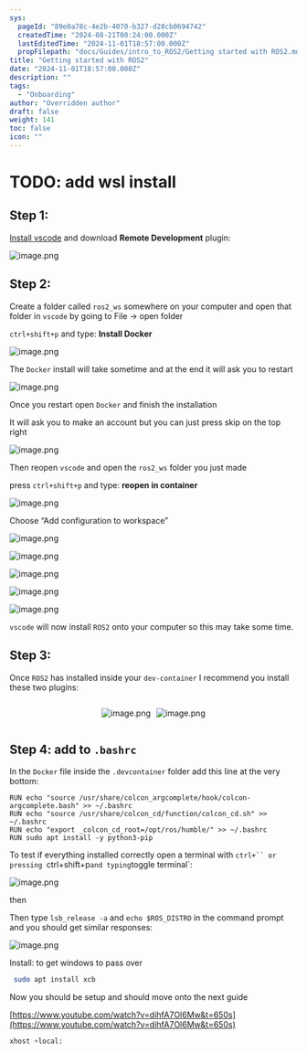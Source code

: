 ```yaml
---
sys:
  pageId: "89e0a78c-4e2b-4070-b327-d28cb0694742"
  createdTime: "2024-08-21T00:24:00.000Z"
  lastEditedTime: "2024-11-01T18:57:00.000Z"
  propFilepath: "docs/Guides/intro_to_ROS2/Getting started with ROS2.md"
title: "Getting started with ROS2"
date: "2024-11-01T18:57:00.000Z"
description: ""
tags:
  - "Onboarding"
author: "Overridden author"
draft: false
weight: 141
toc: false
icon: ""
---
```


# TODO: add wsl install

## Step 1:

[Install vscode](https://code.visualstudio.com/download) and download **Remote Development** plugin:

![image.png](https://prod-files-secure.s3.us-west-2.amazonaws.com/d518164a-d88e-44d1-a4ee-3adb3bd8bce0/efb52993-1881-4a40-b95e-6f020334f022/image.png?X-Amz-Algorithm=AWS4-HMAC-SHA256&X-Amz-Content-Sha256=UNSIGNED-PAYLOAD&X-Amz-Credential=ASIAZI2LB466WDBXBI4N%2F20250315%2Fus-west-2%2Fs3%2Faws4_request&X-Amz-Date=20250315T140112Z&X-Amz-Expires=3600&X-Amz-Security-Token=IQoJb3JpZ2luX2VjEL3%2F%2F%2F%2F%2F%2F%2F%2F%2F%2FwEaCXVzLXdlc3QtMiJHMEUCIQCbi0EZcniVFjx1gVpixrOgCzTnnpIu2K37b6Xi2bbqrgIgNu9Aovbk1B6S4rAJnwKTqqA84lDDKhK70HHZf%2BUNMvYq%2FwMIFhAAGgw2Mzc0MjMxODM4MDUiDAWn%2FekpMSde4omrkyrcA76AMKl3S4ZmND87dQpmbu29eMkDyHfY3VMyew9BKzvoOO0FVJDFGWw6ASmoYacqQBUjPQ8NYCZVqVCY7oVVBoZQLdgBcH5K3ei1KcI1H2%2Fd7VMWMGvEcpA0A7TsEpY1L5dSc6Vi%2BVPR4DicEzlNss5mfhiymQTYniWAcGK3xbLOVUsO5IgFoytgejihM3RLohZoKWYxrFu6iIumy9%2BRi6IMvInqHkU7APJif0fzj5VTVIEhaZXCz6EUhrbKaHIredTwtRlfTf4ZFVQMOFXigMODUEFsIJy2qWIDK8AaO3gd6ajoCERupblAnCvZwR3FQLwKW3kwL4rY9Iaj2Qhlps7hA04XpC4DU34DjjSRiy%2F6Z5BFmGyKAya1up3bjQdD86cvYdj3digMqswh96NtkKnLWjRtZ5Zl%2Fxb7UNTnsCE7S8DuK%2BQt3LW4rf%2F184kUWYkTwGs8q%2FPxeZulrJu0BT24QKxhcKtQ9imUs6XbLwuk5A5Q1MfuphDw4QjtyHvvEVF9vQzHRnR2POEGMk8SXpjYtY6QH7o1IpP4%2F9abGk3XHUhc4%2F2rD%2FtP6DAE2SX1biQKCtJKHqzH0UUCf%2FhNlZZLGnt2igdO6dYcpBuVqXP%2FrSygvWqIc0%2FPGSt8MIPv1b4GOqUBP8oU3qQyzce6phVlkWhQvEkPOH%2BsB66EeJfm1k9dPJf4mftA2FHG0VplG8nTi2tJdDxLPMPuTsn5O48fU5KBG0Bjs9X52pktfaWxkw%2BKOtWt6TEUyGpxLAwpAme2YdRLjko0CkB9wpNf4AGtvGsZKaICwTXeviuNONHU8y3X%2BnrAPTyc46SE69bBeBlLfnZEkan9o%2BIXazpZ%2FgJrEWb8McoQLeNz&X-Amz-Signature=d513d8febbf4ce730a7e4b5d2df9e2fc90daa1a19481447233c5293bc9bfcdc1&X-Amz-SignedHeaders=host&x-id=GetObject)

## Step 2:

Create a folder called `ros2_ws` somewhere on your computer and open that folder in `vscode` by going to File → open folder 

`ctrl+shift+p` and type: **Install Docker**

![image.png](https://prod-files-secure.s3.us-west-2.amazonaws.com/d518164a-d88e-44d1-a4ee-3adb3bd8bce0/2269dc0e-1cd5-47ff-bceb-c04ad9b2eab0/image.png?X-Amz-Algorithm=AWS4-HMAC-SHA256&X-Amz-Content-Sha256=UNSIGNED-PAYLOAD&X-Amz-Credential=ASIAZI2LB466WDBXBI4N%2F20250315%2Fus-west-2%2Fs3%2Faws4_request&X-Amz-Date=20250315T140112Z&X-Amz-Expires=3600&X-Amz-Security-Token=IQoJb3JpZ2luX2VjEL3%2F%2F%2F%2F%2F%2F%2F%2F%2F%2FwEaCXVzLXdlc3QtMiJHMEUCIQCbi0EZcniVFjx1gVpixrOgCzTnnpIu2K37b6Xi2bbqrgIgNu9Aovbk1B6S4rAJnwKTqqA84lDDKhK70HHZf%2BUNMvYq%2FwMIFhAAGgw2Mzc0MjMxODM4MDUiDAWn%2FekpMSde4omrkyrcA76AMKl3S4ZmND87dQpmbu29eMkDyHfY3VMyew9BKzvoOO0FVJDFGWw6ASmoYacqQBUjPQ8NYCZVqVCY7oVVBoZQLdgBcH5K3ei1KcI1H2%2Fd7VMWMGvEcpA0A7TsEpY1L5dSc6Vi%2BVPR4DicEzlNss5mfhiymQTYniWAcGK3xbLOVUsO5IgFoytgejihM3RLohZoKWYxrFu6iIumy9%2BRi6IMvInqHkU7APJif0fzj5VTVIEhaZXCz6EUhrbKaHIredTwtRlfTf4ZFVQMOFXigMODUEFsIJy2qWIDK8AaO3gd6ajoCERupblAnCvZwR3FQLwKW3kwL4rY9Iaj2Qhlps7hA04XpC4DU34DjjSRiy%2F6Z5BFmGyKAya1up3bjQdD86cvYdj3digMqswh96NtkKnLWjRtZ5Zl%2Fxb7UNTnsCE7S8DuK%2BQt3LW4rf%2F184kUWYkTwGs8q%2FPxeZulrJu0BT24QKxhcKtQ9imUs6XbLwuk5A5Q1MfuphDw4QjtyHvvEVF9vQzHRnR2POEGMk8SXpjYtY6QH7o1IpP4%2F9abGk3XHUhc4%2F2rD%2FtP6DAE2SX1biQKCtJKHqzH0UUCf%2FhNlZZLGnt2igdO6dYcpBuVqXP%2FrSygvWqIc0%2FPGSt8MIPv1b4GOqUBP8oU3qQyzce6phVlkWhQvEkPOH%2BsB66EeJfm1k9dPJf4mftA2FHG0VplG8nTi2tJdDxLPMPuTsn5O48fU5KBG0Bjs9X52pktfaWxkw%2BKOtWt6TEUyGpxLAwpAme2YdRLjko0CkB9wpNf4AGtvGsZKaICwTXeviuNONHU8y3X%2BnrAPTyc46SE69bBeBlLfnZEkan9o%2BIXazpZ%2FgJrEWb8McoQLeNz&X-Amz-Signature=51a6ffa98ef619997bf00e7b86e4cf1305da33ab8df24663ba4c7ffb787c1366&X-Amz-SignedHeaders=host&x-id=GetObject)

The `Docker` install will take sometime and at the end it will ask you to restart

![image.png](https://prod-files-secure.s3.us-west-2.amazonaws.com/d518164a-d88e-44d1-a4ee-3adb3bd8bce0/ed233f78-be33-4b1f-b89c-9c346c0e961e/image.png?X-Amz-Algorithm=AWS4-HMAC-SHA256&X-Amz-Content-Sha256=UNSIGNED-PAYLOAD&X-Amz-Credential=ASIAZI2LB466WDBXBI4N%2F20250315%2Fus-west-2%2Fs3%2Faws4_request&X-Amz-Date=20250315T140112Z&X-Amz-Expires=3600&X-Amz-Security-Token=IQoJb3JpZ2luX2VjEL3%2F%2F%2F%2F%2F%2F%2F%2F%2F%2FwEaCXVzLXdlc3QtMiJHMEUCIQCbi0EZcniVFjx1gVpixrOgCzTnnpIu2K37b6Xi2bbqrgIgNu9Aovbk1B6S4rAJnwKTqqA84lDDKhK70HHZf%2BUNMvYq%2FwMIFhAAGgw2Mzc0MjMxODM4MDUiDAWn%2FekpMSde4omrkyrcA76AMKl3S4ZmND87dQpmbu29eMkDyHfY3VMyew9BKzvoOO0FVJDFGWw6ASmoYacqQBUjPQ8NYCZVqVCY7oVVBoZQLdgBcH5K3ei1KcI1H2%2Fd7VMWMGvEcpA0A7TsEpY1L5dSc6Vi%2BVPR4DicEzlNss5mfhiymQTYniWAcGK3xbLOVUsO5IgFoytgejihM3RLohZoKWYxrFu6iIumy9%2BRi6IMvInqHkU7APJif0fzj5VTVIEhaZXCz6EUhrbKaHIredTwtRlfTf4ZFVQMOFXigMODUEFsIJy2qWIDK8AaO3gd6ajoCERupblAnCvZwR3FQLwKW3kwL4rY9Iaj2Qhlps7hA04XpC4DU34DjjSRiy%2F6Z5BFmGyKAya1up3bjQdD86cvYdj3digMqswh96NtkKnLWjRtZ5Zl%2Fxb7UNTnsCE7S8DuK%2BQt3LW4rf%2F184kUWYkTwGs8q%2FPxeZulrJu0BT24QKxhcKtQ9imUs6XbLwuk5A5Q1MfuphDw4QjtyHvvEVF9vQzHRnR2POEGMk8SXpjYtY6QH7o1IpP4%2F9abGk3XHUhc4%2F2rD%2FtP6DAE2SX1biQKCtJKHqzH0UUCf%2FhNlZZLGnt2igdO6dYcpBuVqXP%2FrSygvWqIc0%2FPGSt8MIPv1b4GOqUBP8oU3qQyzce6phVlkWhQvEkPOH%2BsB66EeJfm1k9dPJf4mftA2FHG0VplG8nTi2tJdDxLPMPuTsn5O48fU5KBG0Bjs9X52pktfaWxkw%2BKOtWt6TEUyGpxLAwpAme2YdRLjko0CkB9wpNf4AGtvGsZKaICwTXeviuNONHU8y3X%2BnrAPTyc46SE69bBeBlLfnZEkan9o%2BIXazpZ%2FgJrEWb8McoQLeNz&X-Amz-Signature=469b7921ff3c963474b170d328375d40c305b9a2393926332569fb9675a95dbf&X-Amz-SignedHeaders=host&x-id=GetObject)

Once you restart open `Docker` and finish the installation

It will ask you to make an account but you can just press skip on the top right

![image.png](https://prod-files-secure.s3.us-west-2.amazonaws.com/d518164a-d88e-44d1-a4ee-3adb3bd8bce0/21010ad9-1659-4fd9-9f59-9932a09b2a3d/image.png?X-Amz-Algorithm=AWS4-HMAC-SHA256&X-Amz-Content-Sha256=UNSIGNED-PAYLOAD&X-Amz-Credential=ASIAZI2LB466WDBXBI4N%2F20250315%2Fus-west-2%2Fs3%2Faws4_request&X-Amz-Date=20250315T140112Z&X-Amz-Expires=3600&X-Amz-Security-Token=IQoJb3JpZ2luX2VjEL3%2F%2F%2F%2F%2F%2F%2F%2F%2F%2FwEaCXVzLXdlc3QtMiJHMEUCIQCbi0EZcniVFjx1gVpixrOgCzTnnpIu2K37b6Xi2bbqrgIgNu9Aovbk1B6S4rAJnwKTqqA84lDDKhK70HHZf%2BUNMvYq%2FwMIFhAAGgw2Mzc0MjMxODM4MDUiDAWn%2FekpMSde4omrkyrcA76AMKl3S4ZmND87dQpmbu29eMkDyHfY3VMyew9BKzvoOO0FVJDFGWw6ASmoYacqQBUjPQ8NYCZVqVCY7oVVBoZQLdgBcH5K3ei1KcI1H2%2Fd7VMWMGvEcpA0A7TsEpY1L5dSc6Vi%2BVPR4DicEzlNss5mfhiymQTYniWAcGK3xbLOVUsO5IgFoytgejihM3RLohZoKWYxrFu6iIumy9%2BRi6IMvInqHkU7APJif0fzj5VTVIEhaZXCz6EUhrbKaHIredTwtRlfTf4ZFVQMOFXigMODUEFsIJy2qWIDK8AaO3gd6ajoCERupblAnCvZwR3FQLwKW3kwL4rY9Iaj2Qhlps7hA04XpC4DU34DjjSRiy%2F6Z5BFmGyKAya1up3bjQdD86cvYdj3digMqswh96NtkKnLWjRtZ5Zl%2Fxb7UNTnsCE7S8DuK%2BQt3LW4rf%2F184kUWYkTwGs8q%2FPxeZulrJu0BT24QKxhcKtQ9imUs6XbLwuk5A5Q1MfuphDw4QjtyHvvEVF9vQzHRnR2POEGMk8SXpjYtY6QH7o1IpP4%2F9abGk3XHUhc4%2F2rD%2FtP6DAE2SX1biQKCtJKHqzH0UUCf%2FhNlZZLGnt2igdO6dYcpBuVqXP%2FrSygvWqIc0%2FPGSt8MIPv1b4GOqUBP8oU3qQyzce6phVlkWhQvEkPOH%2BsB66EeJfm1k9dPJf4mftA2FHG0VplG8nTi2tJdDxLPMPuTsn5O48fU5KBG0Bjs9X52pktfaWxkw%2BKOtWt6TEUyGpxLAwpAme2YdRLjko0CkB9wpNf4AGtvGsZKaICwTXeviuNONHU8y3X%2BnrAPTyc46SE69bBeBlLfnZEkan9o%2BIXazpZ%2FgJrEWb8McoQLeNz&X-Amz-Signature=814f537ecd5e85b4534b3254c930213b1504a20dcf315dcc8453e82d48fa6695&X-Amz-SignedHeaders=host&x-id=GetObject)

Then reopen `vscode` and open the `ros2_ws` folder you just made

press `ctrl+shift+p` and type: **reopen in container**

![image.png](https://prod-files-secure.s3.us-west-2.amazonaws.com/d518164a-d88e-44d1-a4ee-3adb3bd8bce0/4e93b8c2-41ad-488c-8095-c74205196118/image.png?X-Amz-Algorithm=AWS4-HMAC-SHA256&X-Amz-Content-Sha256=UNSIGNED-PAYLOAD&X-Amz-Credential=ASIAZI2LB466WDBXBI4N%2F20250315%2Fus-west-2%2Fs3%2Faws4_request&X-Amz-Date=20250315T140112Z&X-Amz-Expires=3600&X-Amz-Security-Token=IQoJb3JpZ2luX2VjEL3%2F%2F%2F%2F%2F%2F%2F%2F%2F%2FwEaCXVzLXdlc3QtMiJHMEUCIQCbi0EZcniVFjx1gVpixrOgCzTnnpIu2K37b6Xi2bbqrgIgNu9Aovbk1B6S4rAJnwKTqqA84lDDKhK70HHZf%2BUNMvYq%2FwMIFhAAGgw2Mzc0MjMxODM4MDUiDAWn%2FekpMSde4omrkyrcA76AMKl3S4ZmND87dQpmbu29eMkDyHfY3VMyew9BKzvoOO0FVJDFGWw6ASmoYacqQBUjPQ8NYCZVqVCY7oVVBoZQLdgBcH5K3ei1KcI1H2%2Fd7VMWMGvEcpA0A7TsEpY1L5dSc6Vi%2BVPR4DicEzlNss5mfhiymQTYniWAcGK3xbLOVUsO5IgFoytgejihM3RLohZoKWYxrFu6iIumy9%2BRi6IMvInqHkU7APJif0fzj5VTVIEhaZXCz6EUhrbKaHIredTwtRlfTf4ZFVQMOFXigMODUEFsIJy2qWIDK8AaO3gd6ajoCERupblAnCvZwR3FQLwKW3kwL4rY9Iaj2Qhlps7hA04XpC4DU34DjjSRiy%2F6Z5BFmGyKAya1up3bjQdD86cvYdj3digMqswh96NtkKnLWjRtZ5Zl%2Fxb7UNTnsCE7S8DuK%2BQt3LW4rf%2F184kUWYkTwGs8q%2FPxeZulrJu0BT24QKxhcKtQ9imUs6XbLwuk5A5Q1MfuphDw4QjtyHvvEVF9vQzHRnR2POEGMk8SXpjYtY6QH7o1IpP4%2F9abGk3XHUhc4%2F2rD%2FtP6DAE2SX1biQKCtJKHqzH0UUCf%2FhNlZZLGnt2igdO6dYcpBuVqXP%2FrSygvWqIc0%2FPGSt8MIPv1b4GOqUBP8oU3qQyzce6phVlkWhQvEkPOH%2BsB66EeJfm1k9dPJf4mftA2FHG0VplG8nTi2tJdDxLPMPuTsn5O48fU5KBG0Bjs9X52pktfaWxkw%2BKOtWt6TEUyGpxLAwpAme2YdRLjko0CkB9wpNf4AGtvGsZKaICwTXeviuNONHU8y3X%2BnrAPTyc46SE69bBeBlLfnZEkan9o%2BIXazpZ%2FgJrEWb8McoQLeNz&X-Amz-Signature=57d7446764e797cdc23cd3d2a665e0d4059a6d73692ba4c5b153579e720bf1d5&X-Amz-SignedHeaders=host&x-id=GetObject)

Choose “Add configuration to workspace”

![image.png](https://prod-files-secure.s3.us-west-2.amazonaws.com/d518164a-d88e-44d1-a4ee-3adb3bd8bce0/9560b282-5060-4989-ba37-97e7b2c22476/image.png?X-Amz-Algorithm=AWS4-HMAC-SHA256&X-Amz-Content-Sha256=UNSIGNED-PAYLOAD&X-Amz-Credential=ASIAZI2LB466WDBXBI4N%2F20250315%2Fus-west-2%2Fs3%2Faws4_request&X-Amz-Date=20250315T140112Z&X-Amz-Expires=3600&X-Amz-Security-Token=IQoJb3JpZ2luX2VjEL3%2F%2F%2F%2F%2F%2F%2F%2F%2F%2FwEaCXVzLXdlc3QtMiJHMEUCIQCbi0EZcniVFjx1gVpixrOgCzTnnpIu2K37b6Xi2bbqrgIgNu9Aovbk1B6S4rAJnwKTqqA84lDDKhK70HHZf%2BUNMvYq%2FwMIFhAAGgw2Mzc0MjMxODM4MDUiDAWn%2FekpMSde4omrkyrcA76AMKl3S4ZmND87dQpmbu29eMkDyHfY3VMyew9BKzvoOO0FVJDFGWw6ASmoYacqQBUjPQ8NYCZVqVCY7oVVBoZQLdgBcH5K3ei1KcI1H2%2Fd7VMWMGvEcpA0A7TsEpY1L5dSc6Vi%2BVPR4DicEzlNss5mfhiymQTYniWAcGK3xbLOVUsO5IgFoytgejihM3RLohZoKWYxrFu6iIumy9%2BRi6IMvInqHkU7APJif0fzj5VTVIEhaZXCz6EUhrbKaHIredTwtRlfTf4ZFVQMOFXigMODUEFsIJy2qWIDK8AaO3gd6ajoCERupblAnCvZwR3FQLwKW3kwL4rY9Iaj2Qhlps7hA04XpC4DU34DjjSRiy%2F6Z5BFmGyKAya1up3bjQdD86cvYdj3digMqswh96NtkKnLWjRtZ5Zl%2Fxb7UNTnsCE7S8DuK%2BQt3LW4rf%2F184kUWYkTwGs8q%2FPxeZulrJu0BT24QKxhcKtQ9imUs6XbLwuk5A5Q1MfuphDw4QjtyHvvEVF9vQzHRnR2POEGMk8SXpjYtY6QH7o1IpP4%2F9abGk3XHUhc4%2F2rD%2FtP6DAE2SX1biQKCtJKHqzH0UUCf%2FhNlZZLGnt2igdO6dYcpBuVqXP%2FrSygvWqIc0%2FPGSt8MIPv1b4GOqUBP8oU3qQyzce6phVlkWhQvEkPOH%2BsB66EeJfm1k9dPJf4mftA2FHG0VplG8nTi2tJdDxLPMPuTsn5O48fU5KBG0Bjs9X52pktfaWxkw%2BKOtWt6TEUyGpxLAwpAme2YdRLjko0CkB9wpNf4AGtvGsZKaICwTXeviuNONHU8y3X%2BnrAPTyc46SE69bBeBlLfnZEkan9o%2BIXazpZ%2FgJrEWb8McoQLeNz&X-Amz-Signature=5661c2994b42665d359d157e727cdb8d8ed214da8d40e759e91922255253ef3e&X-Amz-SignedHeaders=host&x-id=GetObject)

![image.png](https://prod-files-secure.s3.us-west-2.amazonaws.com/d518164a-d88e-44d1-a4ee-3adb3bd8bce0/2ee63f81-886b-48e8-a553-dc6e5eac99e4/image.png?X-Amz-Algorithm=AWS4-HMAC-SHA256&X-Amz-Content-Sha256=UNSIGNED-PAYLOAD&X-Amz-Credential=ASIAZI2LB466WDBXBI4N%2F20250315%2Fus-west-2%2Fs3%2Faws4_request&X-Amz-Date=20250315T140112Z&X-Amz-Expires=3600&X-Amz-Security-Token=IQoJb3JpZ2luX2VjEL3%2F%2F%2F%2F%2F%2F%2F%2F%2F%2FwEaCXVzLXdlc3QtMiJHMEUCIQCbi0EZcniVFjx1gVpixrOgCzTnnpIu2K37b6Xi2bbqrgIgNu9Aovbk1B6S4rAJnwKTqqA84lDDKhK70HHZf%2BUNMvYq%2FwMIFhAAGgw2Mzc0MjMxODM4MDUiDAWn%2FekpMSde4omrkyrcA76AMKl3S4ZmND87dQpmbu29eMkDyHfY3VMyew9BKzvoOO0FVJDFGWw6ASmoYacqQBUjPQ8NYCZVqVCY7oVVBoZQLdgBcH5K3ei1KcI1H2%2Fd7VMWMGvEcpA0A7TsEpY1L5dSc6Vi%2BVPR4DicEzlNss5mfhiymQTYniWAcGK3xbLOVUsO5IgFoytgejihM3RLohZoKWYxrFu6iIumy9%2BRi6IMvInqHkU7APJif0fzj5VTVIEhaZXCz6EUhrbKaHIredTwtRlfTf4ZFVQMOFXigMODUEFsIJy2qWIDK8AaO3gd6ajoCERupblAnCvZwR3FQLwKW3kwL4rY9Iaj2Qhlps7hA04XpC4DU34DjjSRiy%2F6Z5BFmGyKAya1up3bjQdD86cvYdj3digMqswh96NtkKnLWjRtZ5Zl%2Fxb7UNTnsCE7S8DuK%2BQt3LW4rf%2F184kUWYkTwGs8q%2FPxeZulrJu0BT24QKxhcKtQ9imUs6XbLwuk5A5Q1MfuphDw4QjtyHvvEVF9vQzHRnR2POEGMk8SXpjYtY6QH7o1IpP4%2F9abGk3XHUhc4%2F2rD%2FtP6DAE2SX1biQKCtJKHqzH0UUCf%2FhNlZZLGnt2igdO6dYcpBuVqXP%2FrSygvWqIc0%2FPGSt8MIPv1b4GOqUBP8oU3qQyzce6phVlkWhQvEkPOH%2BsB66EeJfm1k9dPJf4mftA2FHG0VplG8nTi2tJdDxLPMPuTsn5O48fU5KBG0Bjs9X52pktfaWxkw%2BKOtWt6TEUyGpxLAwpAme2YdRLjko0CkB9wpNf4AGtvGsZKaICwTXeviuNONHU8y3X%2BnrAPTyc46SE69bBeBlLfnZEkan9o%2BIXazpZ%2FgJrEWb8McoQLeNz&X-Amz-Signature=3d4d3433bef9429b2fcab236cc5fd2cd9eb091fc29dc95a2e09c023fe0e7bb44&X-Amz-SignedHeaders=host&x-id=GetObject)

![image.png](https://prod-files-secure.s3.us-west-2.amazonaws.com/d518164a-d88e-44d1-a4ee-3adb3bd8bce0/ae1580b2-b048-407e-aed9-b584224a7a04/image.png?X-Amz-Algorithm=AWS4-HMAC-SHA256&X-Amz-Content-Sha256=UNSIGNED-PAYLOAD&X-Amz-Credential=ASIAZI2LB466WDBXBI4N%2F20250315%2Fus-west-2%2Fs3%2Faws4_request&X-Amz-Date=20250315T140112Z&X-Amz-Expires=3600&X-Amz-Security-Token=IQoJb3JpZ2luX2VjEL3%2F%2F%2F%2F%2F%2F%2F%2F%2F%2FwEaCXVzLXdlc3QtMiJHMEUCIQCbi0EZcniVFjx1gVpixrOgCzTnnpIu2K37b6Xi2bbqrgIgNu9Aovbk1B6S4rAJnwKTqqA84lDDKhK70HHZf%2BUNMvYq%2FwMIFhAAGgw2Mzc0MjMxODM4MDUiDAWn%2FekpMSde4omrkyrcA76AMKl3S4ZmND87dQpmbu29eMkDyHfY3VMyew9BKzvoOO0FVJDFGWw6ASmoYacqQBUjPQ8NYCZVqVCY7oVVBoZQLdgBcH5K3ei1KcI1H2%2Fd7VMWMGvEcpA0A7TsEpY1L5dSc6Vi%2BVPR4DicEzlNss5mfhiymQTYniWAcGK3xbLOVUsO5IgFoytgejihM3RLohZoKWYxrFu6iIumy9%2BRi6IMvInqHkU7APJif0fzj5VTVIEhaZXCz6EUhrbKaHIredTwtRlfTf4ZFVQMOFXigMODUEFsIJy2qWIDK8AaO3gd6ajoCERupblAnCvZwR3FQLwKW3kwL4rY9Iaj2Qhlps7hA04XpC4DU34DjjSRiy%2F6Z5BFmGyKAya1up3bjQdD86cvYdj3digMqswh96NtkKnLWjRtZ5Zl%2Fxb7UNTnsCE7S8DuK%2BQt3LW4rf%2F184kUWYkTwGs8q%2FPxeZulrJu0BT24QKxhcKtQ9imUs6XbLwuk5A5Q1MfuphDw4QjtyHvvEVF9vQzHRnR2POEGMk8SXpjYtY6QH7o1IpP4%2F9abGk3XHUhc4%2F2rD%2FtP6DAE2SX1biQKCtJKHqzH0UUCf%2FhNlZZLGnt2igdO6dYcpBuVqXP%2FrSygvWqIc0%2FPGSt8MIPv1b4GOqUBP8oU3qQyzce6phVlkWhQvEkPOH%2BsB66EeJfm1k9dPJf4mftA2FHG0VplG8nTi2tJdDxLPMPuTsn5O48fU5KBG0Bjs9X52pktfaWxkw%2BKOtWt6TEUyGpxLAwpAme2YdRLjko0CkB9wpNf4AGtvGsZKaICwTXeviuNONHU8y3X%2BnrAPTyc46SE69bBeBlLfnZEkan9o%2BIXazpZ%2FgJrEWb8McoQLeNz&X-Amz-Signature=396c5d84aae912c52164568c84afe5a69c33c2491727a92353b4e8b5b8bf9d1d&X-Amz-SignedHeaders=host&x-id=GetObject)

![image.png](https://prod-files-secure.s3.us-west-2.amazonaws.com/d518164a-d88e-44d1-a4ee-3adb3bd8bce0/53255b28-f75e-430f-b9e3-c0ac8577e42b/image.png?X-Amz-Algorithm=AWS4-HMAC-SHA256&X-Amz-Content-Sha256=UNSIGNED-PAYLOAD&X-Amz-Credential=ASIAZI2LB466WDBXBI4N%2F20250315%2Fus-west-2%2Fs3%2Faws4_request&X-Amz-Date=20250315T140112Z&X-Amz-Expires=3600&X-Amz-Security-Token=IQoJb3JpZ2luX2VjEL3%2F%2F%2F%2F%2F%2F%2F%2F%2F%2FwEaCXVzLXdlc3QtMiJHMEUCIQCbi0EZcniVFjx1gVpixrOgCzTnnpIu2K37b6Xi2bbqrgIgNu9Aovbk1B6S4rAJnwKTqqA84lDDKhK70HHZf%2BUNMvYq%2FwMIFhAAGgw2Mzc0MjMxODM4MDUiDAWn%2FekpMSde4omrkyrcA76AMKl3S4ZmND87dQpmbu29eMkDyHfY3VMyew9BKzvoOO0FVJDFGWw6ASmoYacqQBUjPQ8NYCZVqVCY7oVVBoZQLdgBcH5K3ei1KcI1H2%2Fd7VMWMGvEcpA0A7TsEpY1L5dSc6Vi%2BVPR4DicEzlNss5mfhiymQTYniWAcGK3xbLOVUsO5IgFoytgejihM3RLohZoKWYxrFu6iIumy9%2BRi6IMvInqHkU7APJif0fzj5VTVIEhaZXCz6EUhrbKaHIredTwtRlfTf4ZFVQMOFXigMODUEFsIJy2qWIDK8AaO3gd6ajoCERupblAnCvZwR3FQLwKW3kwL4rY9Iaj2Qhlps7hA04XpC4DU34DjjSRiy%2F6Z5BFmGyKAya1up3bjQdD86cvYdj3digMqswh96NtkKnLWjRtZ5Zl%2Fxb7UNTnsCE7S8DuK%2BQt3LW4rf%2F184kUWYkTwGs8q%2FPxeZulrJu0BT24QKxhcKtQ9imUs6XbLwuk5A5Q1MfuphDw4QjtyHvvEVF9vQzHRnR2POEGMk8SXpjYtY6QH7o1IpP4%2F9abGk3XHUhc4%2F2rD%2FtP6DAE2SX1biQKCtJKHqzH0UUCf%2FhNlZZLGnt2igdO6dYcpBuVqXP%2FrSygvWqIc0%2FPGSt8MIPv1b4GOqUBP8oU3qQyzce6phVlkWhQvEkPOH%2BsB66EeJfm1k9dPJf4mftA2FHG0VplG8nTi2tJdDxLPMPuTsn5O48fU5KBG0Bjs9X52pktfaWxkw%2BKOtWt6TEUyGpxLAwpAme2YdRLjko0CkB9wpNf4AGtvGsZKaICwTXeviuNONHU8y3X%2BnrAPTyc46SE69bBeBlLfnZEkan9o%2BIXazpZ%2FgJrEWb8McoQLeNz&X-Amz-Signature=30fba0ca9857b82835b0f0322300bdb16d8838dcfb6eed8b5c78db6f61d98107&X-Amz-SignedHeaders=host&x-id=GetObject)

![image.png](https://prod-files-secure.s3.us-west-2.amazonaws.com/d518164a-d88e-44d1-a4ee-3adb3bd8bce0/7c562767-5af9-4ffb-97d1-327bcdf4ee00/image.png?X-Amz-Algorithm=AWS4-HMAC-SHA256&X-Amz-Content-Sha256=UNSIGNED-PAYLOAD&X-Amz-Credential=ASIAZI2LB466WDBXBI4N%2F20250315%2Fus-west-2%2Fs3%2Faws4_request&X-Amz-Date=20250315T140112Z&X-Amz-Expires=3600&X-Amz-Security-Token=IQoJb3JpZ2luX2VjEL3%2F%2F%2F%2F%2F%2F%2F%2F%2F%2FwEaCXVzLXdlc3QtMiJHMEUCIQCbi0EZcniVFjx1gVpixrOgCzTnnpIu2K37b6Xi2bbqrgIgNu9Aovbk1B6S4rAJnwKTqqA84lDDKhK70HHZf%2BUNMvYq%2FwMIFhAAGgw2Mzc0MjMxODM4MDUiDAWn%2FekpMSde4omrkyrcA76AMKl3S4ZmND87dQpmbu29eMkDyHfY3VMyew9BKzvoOO0FVJDFGWw6ASmoYacqQBUjPQ8NYCZVqVCY7oVVBoZQLdgBcH5K3ei1KcI1H2%2Fd7VMWMGvEcpA0A7TsEpY1L5dSc6Vi%2BVPR4DicEzlNss5mfhiymQTYniWAcGK3xbLOVUsO5IgFoytgejihM3RLohZoKWYxrFu6iIumy9%2BRi6IMvInqHkU7APJif0fzj5VTVIEhaZXCz6EUhrbKaHIredTwtRlfTf4ZFVQMOFXigMODUEFsIJy2qWIDK8AaO3gd6ajoCERupblAnCvZwR3FQLwKW3kwL4rY9Iaj2Qhlps7hA04XpC4DU34DjjSRiy%2F6Z5BFmGyKAya1up3bjQdD86cvYdj3digMqswh96NtkKnLWjRtZ5Zl%2Fxb7UNTnsCE7S8DuK%2BQt3LW4rf%2F184kUWYkTwGs8q%2FPxeZulrJu0BT24QKxhcKtQ9imUs6XbLwuk5A5Q1MfuphDw4QjtyHvvEVF9vQzHRnR2POEGMk8SXpjYtY6QH7o1IpP4%2F9abGk3XHUhc4%2F2rD%2FtP6DAE2SX1biQKCtJKHqzH0UUCf%2FhNlZZLGnt2igdO6dYcpBuVqXP%2FrSygvWqIc0%2FPGSt8MIPv1b4GOqUBP8oU3qQyzce6phVlkWhQvEkPOH%2BsB66EeJfm1k9dPJf4mftA2FHG0VplG8nTi2tJdDxLPMPuTsn5O48fU5KBG0Bjs9X52pktfaWxkw%2BKOtWt6TEUyGpxLAwpAme2YdRLjko0CkB9wpNf4AGtvGsZKaICwTXeviuNONHU8y3X%2BnrAPTyc46SE69bBeBlLfnZEkan9o%2BIXazpZ%2FgJrEWb8McoQLeNz&X-Amz-Signature=9c56efb5bd5dc01688eaeb38bce8a78aaef95c117c1e90238448facf70102c4c&X-Amz-SignedHeaders=host&x-id=GetObject)

`vscode` will now install `ROS2` onto your computer so this may take some time.

## Step 3:

Once `ROS2` has installed inside your `dev-container` I recommend you install these two plugins:

<div style="display: flex;flex-direction: row; column-gap:10px; max-width: 630px;justify-content: center;">
<div>

![image.png](https://prod-files-secure.s3.us-west-2.amazonaws.com/d518164a-d88e-44d1-a4ee-3adb3bd8bce0/3fc3d550-5a54-4ba1-ba6b-faa01cdb7369/image.png?X-Amz-Algorithm=AWS4-HMAC-SHA256&X-Amz-Content-Sha256=UNSIGNED-PAYLOAD&X-Amz-Credential=ASIAZI2LB466Y6LSPETT%2F20250315%2Fus-west-2%2Fs3%2Faws4_request&X-Amz-Date=20250315T140115Z&X-Amz-Expires=3600&X-Amz-Security-Token=IQoJb3JpZ2luX2VjEL3%2F%2F%2F%2F%2F%2F%2F%2F%2F%2FwEaCXVzLXdlc3QtMiJIMEYCIQD9Ocb%2BgKFqgQwOXDM6VdE3lul6rTzXXzFUFCD956HDvQIhAIXeFkJX9OqCnB20zRdxdkAAF%2FlrZF%2FHUkOCEbQTBJejKv8DCBYQABoMNjM3NDIzMTgzODA1IgzB%2FwbAMZ0k2yHkGUQq3ANCq4f6dsmULe2NK6YA9hzlVQIhAyAdUvsc6eBXeuyNBvPEA8v2dRQ0dm9fxklzhXDpu2gCBhfU3bYyyz2Vts8fLsyGn6SOGfnvkHE88Sy3FCM4Rj4o19QUl%2FS%2FCgnX3De5%2FZjlb93jZWgLWg%2FxtgQPWUwjM02iHjzF44g8odf1TsNTAk68wK7%2FkfG45VrB0jEvPLF9sJxhbMrg%2FZ%2BtW8WiOZUTyZ%2FjM44fb2xd0rKvrhqSwOtCddQjC1JT8F06bESW0ITvOWXRV0DVL6o9ObTfRDgExwE%2FgYx7pzsFeiMl%2F6yMxp2K6bLuYb46hlkdN3HAhlCTUC8imes272lpa6wYAMu7HkTobqP%2Bvqr0Q2PPT0VV9qWzcxJx3oVPQEwus7RBn77WIRu%2FOwMLUN7HGolnYVFRYZuDRvllEJj9K6DAadIaKpO1usaMDiE414KzrvvOPuM6AFCwyKBWxtm6yhjjoPlszD7oqf7mgGVKztaj2t2izFvObrYT9aUKtdp%2FjCKW29GFcnYegeOz5ljM%2FCo5HB0qitRHL7cG7xo4eHvFXWAqCGXJNE9aRwaNrKWdpU2twF0XpKMk1TXJh4o3%2Fr3EBRnRK5PHOkclNU41JTR1i8r7ef1zA1hbPRoFgTCZ79W%2BBjqkAU4uHi50mNzEh3oKXRUkI%2BxMvRor27qRJ2vEuaxc0wmRBImIgSODNmtuHNNVpHPET9X%2BtmmDClHh4acWrajCP9Lf%2Bwb4mn46UmMpwWqYNfVe8q6FdWaklDsu107kQB1vVuuN5cT4BJbdZK9O4j0a9zje2rs%2FlXfRpmKxjRC7Ju2WEeGA0JraY9labteC3kHt3O7sru7We22Hb4wlunzmtuU6VfpL&X-Amz-Signature=a7121f07c9d1439b9ab64cb35d6f72b8171f611541e078e19c3695992866806d&X-Amz-SignedHeaders=host&x-id=GetObject)

</div>
<div>

![image.png](https://prod-files-secure.s3.us-west-2.amazonaws.com/d518164a-d88e-44d1-a4ee-3adb3bd8bce0/d994cc66-13c2-4093-a5a3-f84cf4601a82/image.png?X-Amz-Algorithm=AWS4-HMAC-SHA256&X-Amz-Content-Sha256=UNSIGNED-PAYLOAD&X-Amz-Credential=ASIAZI2LB4662HHZJSKL%2F20250315%2Fus-west-2%2Fs3%2Faws4_request&X-Amz-Date=20250315T140115Z&X-Amz-Expires=3600&X-Amz-Security-Token=IQoJb3JpZ2luX2VjEL3%2F%2F%2F%2F%2F%2F%2F%2F%2F%2FwEaCXVzLXdlc3QtMiJHMEUCIQCyJO1Q9BGTvumb2k%2BukbNPaHe3Pbq5PAMM7rQF%2B1TdngIgYOTkQe9YNumYxxMYqcWMcPmil0zFPXOoyWPgL6kF7ygq%2FwMIFhAAGgw2Mzc0MjMxODM4MDUiDNMAlrqPwA6z%2F4PmfSrcAyAhwW2WPWgXPn0yT4E1L%2Ff0kcZJ5mIXMN53sxEdUhZ9s8HB7%2FeChF7PidWnvecxV9hNzhzP21kwlwJYIDz06P94re%2FxSOBIR3VURS4gVGqn%2Fslu0pn8Vsr4zyC%2BX%2FpP3o6lcFb1B8riz27vUWQOg6EZb9NwgM7JxMFWj6yJnA2VzUfZr7HrmyzMnK%2FQXNFNc9p1vJhR%2FaR5dC%2B4s%2FQXpot08BiZPbUyPHKxVZV8p4TO8hKiQysfYrlmxr21qenr7w5cpW%2Bkwklx7Qu0OiKvsZZiHayn7%2FgllObzl4sFQtHo1GGjUUGPGpWJZewi3oCb8sS9cH0f%2FQo6uute1RzO%2FpngSrQJ%2BBdwutdqcNSNW5g6%2FNq%2B5l%2BwCphpp%2BXQ4nnzmIeH1SCNbizywEZsUZw5oeit%2BTrVSXMQWiZX6H3m6vz3cELGHSDawBuL9Xx8Mo%2FRBHxWqTDvOGSQgrn6qT9aP%2BqFTxPpTfQcfR0x6BNN8pZoXFFESGX2fpligrQAr4y2PRlHcyUiTak0SivZs%2FPp0tOhtT0V%2BV7rNFEKcT2QvloEDGxDBUJnCyA5fGhTGuXtO1IFUEawRLjy1y8Had61IuIsV6eRcNEUW09jhMyZ2UmuLpLuFlXkqWD9BzrxMPLu1b4GOqUBwWmsJUGT3nTUvHjREnTGneT5T8PxRXclQKfNyYqZwokEQjKYuRe9GGZbIkmXxewzG5OGskJFm2000P6AYSS4pk7uu4dcmaP3%2B%2Fy5Yu5RZ8ia3Y%2FdKkVUleWVr6CirItmxZm27RpTd44E7R4Dwa21Bs4H6FQenmF9yxYW2x%2BKGU40VI66ahrPgxyRcOHYFNnnUrB8Zw5BV2hX13CchoQIoWx6gNzz&X-Amz-Signature=b5628499478d2fe80a05963e7f4434c29eee63ae00dbd4f2cdd0220f2f945dd6&X-Amz-SignedHeaders=host&x-id=GetObject)

</div>
</div>

## Step 4: add to `.bashrc`

In the `Docker` file inside the `.devcontainer` folder add this line at the very bottom: 

```docker
RUN echo "source /usr/share/colcon_argcomplete/hook/colcon-argcomplete.bash" >> ~/.bashrc
RUN echo "source /usr/share/colcon_cd/function/colcon_cd.sh" >> ~/.bashrc
RUN echo "export _colcon_cd_root=/opt/ros/humble/" >> ~/.bashrc
RUN sudo apt install -y python3-pip 
```

To test if everything installed correctly open a terminal with `ctrl+`` or pressing `ctrl+shift+p` and typing `toggle terminal`:

![image.png](https://prod-files-secure.s3.us-west-2.amazonaws.com/d518164a-d88e-44d1-a4ee-3adb3bd8bce0/6a4943d8-b04e-4c02-9a58-775f3384d1a5/image.png?X-Amz-Algorithm=AWS4-HMAC-SHA256&X-Amz-Content-Sha256=UNSIGNED-PAYLOAD&X-Amz-Credential=ASIAZI2LB466WDBXBI4N%2F20250315%2Fus-west-2%2Fs3%2Faws4_request&X-Amz-Date=20250315T140112Z&X-Amz-Expires=3600&X-Amz-Security-Token=IQoJb3JpZ2luX2VjEL3%2F%2F%2F%2F%2F%2F%2F%2F%2F%2FwEaCXVzLXdlc3QtMiJHMEUCIQCbi0EZcniVFjx1gVpixrOgCzTnnpIu2K37b6Xi2bbqrgIgNu9Aovbk1B6S4rAJnwKTqqA84lDDKhK70HHZf%2BUNMvYq%2FwMIFhAAGgw2Mzc0MjMxODM4MDUiDAWn%2FekpMSde4omrkyrcA76AMKl3S4ZmND87dQpmbu29eMkDyHfY3VMyew9BKzvoOO0FVJDFGWw6ASmoYacqQBUjPQ8NYCZVqVCY7oVVBoZQLdgBcH5K3ei1KcI1H2%2Fd7VMWMGvEcpA0A7TsEpY1L5dSc6Vi%2BVPR4DicEzlNss5mfhiymQTYniWAcGK3xbLOVUsO5IgFoytgejihM3RLohZoKWYxrFu6iIumy9%2BRi6IMvInqHkU7APJif0fzj5VTVIEhaZXCz6EUhrbKaHIredTwtRlfTf4ZFVQMOFXigMODUEFsIJy2qWIDK8AaO3gd6ajoCERupblAnCvZwR3FQLwKW3kwL4rY9Iaj2Qhlps7hA04XpC4DU34DjjSRiy%2F6Z5BFmGyKAya1up3bjQdD86cvYdj3digMqswh96NtkKnLWjRtZ5Zl%2Fxb7UNTnsCE7S8DuK%2BQt3LW4rf%2F184kUWYkTwGs8q%2FPxeZulrJu0BT24QKxhcKtQ9imUs6XbLwuk5A5Q1MfuphDw4QjtyHvvEVF9vQzHRnR2POEGMk8SXpjYtY6QH7o1IpP4%2F9abGk3XHUhc4%2F2rD%2FtP6DAE2SX1biQKCtJKHqzH0UUCf%2FhNlZZLGnt2igdO6dYcpBuVqXP%2FrSygvWqIc0%2FPGSt8MIPv1b4GOqUBP8oU3qQyzce6phVlkWhQvEkPOH%2BsB66EeJfm1k9dPJf4mftA2FHG0VplG8nTi2tJdDxLPMPuTsn5O48fU5KBG0Bjs9X52pktfaWxkw%2BKOtWt6TEUyGpxLAwpAme2YdRLjko0CkB9wpNf4AGtvGsZKaICwTXeviuNONHU8y3X%2BnrAPTyc46SE69bBeBlLfnZEkan9o%2BIXazpZ%2FgJrEWb8McoQLeNz&X-Amz-Signature=976cc2d3a4c9ad31613e6aad81e88b30ac5f1ad2d3263010f62203a46ca721e3&X-Amz-SignedHeaders=host&x-id=GetObject)

then 

Then type `lsb_release -a` and `echo $ROS_DISTRO` in the command prompt and you should get similar responses:

![image.png](https://prod-files-secure.s3.us-west-2.amazonaws.com/d518164a-d88e-44d1-a4ee-3adb3bd8bce0/3e635dec-a805-4e85-8b9e-d000e5b71a4e/image.png?X-Amz-Algorithm=AWS4-HMAC-SHA256&X-Amz-Content-Sha256=UNSIGNED-PAYLOAD&X-Amz-Credential=ASIAZI2LB466WDBXBI4N%2F20250315%2Fus-west-2%2Fs3%2Faws4_request&X-Amz-Date=20250315T140112Z&X-Amz-Expires=3600&X-Amz-Security-Token=IQoJb3JpZ2luX2VjEL3%2F%2F%2F%2F%2F%2F%2F%2F%2F%2FwEaCXVzLXdlc3QtMiJHMEUCIQCbi0EZcniVFjx1gVpixrOgCzTnnpIu2K37b6Xi2bbqrgIgNu9Aovbk1B6S4rAJnwKTqqA84lDDKhK70HHZf%2BUNMvYq%2FwMIFhAAGgw2Mzc0MjMxODM4MDUiDAWn%2FekpMSde4omrkyrcA76AMKl3S4ZmND87dQpmbu29eMkDyHfY3VMyew9BKzvoOO0FVJDFGWw6ASmoYacqQBUjPQ8NYCZVqVCY7oVVBoZQLdgBcH5K3ei1KcI1H2%2Fd7VMWMGvEcpA0A7TsEpY1L5dSc6Vi%2BVPR4DicEzlNss5mfhiymQTYniWAcGK3xbLOVUsO5IgFoytgejihM3RLohZoKWYxrFu6iIumy9%2BRi6IMvInqHkU7APJif0fzj5VTVIEhaZXCz6EUhrbKaHIredTwtRlfTf4ZFVQMOFXigMODUEFsIJy2qWIDK8AaO3gd6ajoCERupblAnCvZwR3FQLwKW3kwL4rY9Iaj2Qhlps7hA04XpC4DU34DjjSRiy%2F6Z5BFmGyKAya1up3bjQdD86cvYdj3digMqswh96NtkKnLWjRtZ5Zl%2Fxb7UNTnsCE7S8DuK%2BQt3LW4rf%2F184kUWYkTwGs8q%2FPxeZulrJu0BT24QKxhcKtQ9imUs6XbLwuk5A5Q1MfuphDw4QjtyHvvEVF9vQzHRnR2POEGMk8SXpjYtY6QH7o1IpP4%2F9abGk3XHUhc4%2F2rD%2FtP6DAE2SX1biQKCtJKHqzH0UUCf%2FhNlZZLGnt2igdO6dYcpBuVqXP%2FrSygvWqIc0%2FPGSt8MIPv1b4GOqUBP8oU3qQyzce6phVlkWhQvEkPOH%2BsB66EeJfm1k9dPJf4mftA2FHG0VplG8nTi2tJdDxLPMPuTsn5O48fU5KBG0Bjs9X52pktfaWxkw%2BKOtWt6TEUyGpxLAwpAme2YdRLjko0CkB9wpNf4AGtvGsZKaICwTXeviuNONHU8y3X%2BnrAPTyc46SE69bBeBlLfnZEkan9o%2BIXazpZ%2FgJrEWb8McoQLeNz&X-Amz-Signature=41d9d701c98bcd9a8f8cf48db080d704c5ee11df45b9d046c17379b6838e416d&X-Amz-SignedHeaders=host&x-id=GetObject)

Install:  to get windows to pass over

```bash
 sudo apt install xcb
```

Now you should be setup and should move onto the next guide 

[https://www.youtube.com/watch?v=dihfA7Ol6Mw&t=650s](https://www.youtube.com/watch?v=dihfA7Ol6Mw&t=650s)

```python
xhost +local:
```
